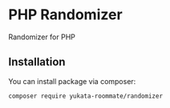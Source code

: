 # PHP Randomizer

Randomizer for PHP

## Installation

You can install package via composer:

```
composer require yukata-roommate/randomizer
```
